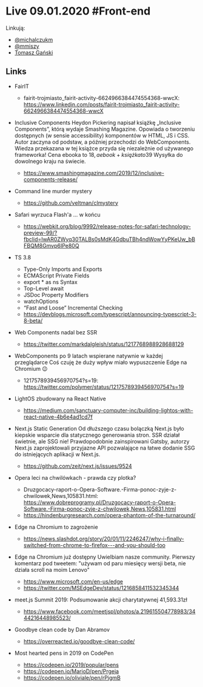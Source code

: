 # Live 09.01.2020 #Front-end

Linkują:

- [@michalczukm](https://twitter.com/michalczukm)
- [@mmiszy](https://twitter.com/mmiszy)
- [Tomasz Gański](https://www.linkedin.com/in/tomaszganski)

## Links

- FairIT
  - fairit-trojmiasto_fairit-activity-6624966384474554368-wwcX: https://www.linkedin.com/posts/fairit-trojmiasto_fairit-activity-6624966384474554368-wwcX
- Inclusive Components
  Heydon Pickering napisał książkę „Inclusive Components”, którą wydaje Smashing Magazine. Opowiada o tworzeniu dostępnych (w sensie accessibility) komponentów w HTML, JS i CSS. Autor zaczyna od podstaw, a później przechodzi do WebComponents. Wiedza przekazana w tej książce przyda się niezależnie od używanego frameworka!
  Cena ebooka to $18, a ebook+książka to 39$ Wysyłka do dowolnego kraju na świecie.
  - https://www.smashingmagazine.com/2019/12/inclusive-components-release/
- Command line murder mystery
  - https://github.com/veltman/clmystery
- Safari wyrzuca Flash'a ... w końcu
  - https://webkit.org/blog/9992/release-notes-for-safari-technology-preview-99/?fbclid=IwAR0ZWyq30TALBs0sMdK4GdbuTBh4ndWowYyPKeUw_bBFBQM8Gmvp6IPe80Q
- TS 3.8
  - Type-Only Imports and Exports
  - ECMAScript Private Fields
  - export \* as ns Syntax
  - Top-Level await
  - JSDoc Property Modifiers
  - watchOptions
  - “Fast and Loose” Incremental Checking
  * https://devblogs.microsoft.com/typescript/announcing-typescript-3-8-beta/
- Web Components nadal bez SSR
  - https://twitter.com/markdalgleish/status/1217768988928688129
- WebComponents po 9 latach wspierane natywnie w każdej przeglądarce
  Coś czuję że duży wpływ miało wypuszczenie Edge na Chromium 😉

  - 1217578939456970754?s=19: https://twitter.com/polymer/status/1217578939456970754?s=19

- LightOS zbudowany na React Native
  - https://medium.com/sanctuary-computer-inc/building-lightos-with-react-native-4b6e4ad1cd7f
- Next.js Static Generation
  Od dłuższego czasu bolączką Next.js było kiepskie wsparcie dla statycznego generowania stron. SSR działał świetnie, ale SSG nie! Prawdopodobnie zainspirowani Gatsby, autorzy Next.js zaprojektowali przyjazne API pozwalające na łatwe dodanie SSG do istniejących aplikacji w Next.js.

  - https://github.com/zeit/next.js/issues/9524

- Opera leci na chwilówkach - prawda czy plotka?
  - Druzgocacy-raport-o-Opera-Software.-Firma-ponoc-zyje-z-chwilowek,News,105831.html: https://www.dobreprogramy.pl/Druzgocacy-raport-o-Opera-Software.-Firma-ponoc-zyje-z-chwilowek,News,105831.html
  - https://hindenburgresearch.com/opera-phantom-of-the-turnaround/
- Edge na Chromium to zagrożenie
  - https://news.slashdot.org/story/20/01/11/2246247/why-i-finally-switched-from-chrome-to-firefox---and-you-should-too
- Edge na Chromium już dostępny
  Uwielbiam nasze community. Pierwszy komentarz pod tweetem: "używam od paru miesięcy wersji beta, nie działa scroll na moim Lenovo"

  - https://www.microsoft.com/en-us/edge
  - https://twitter.com/MSEdgeDev/status/1216858411532345344

- meet.js Summit 2019: Podsumowanie akcji charytatywnej
  41,593.31zł
  - https://www.facebook.com/meetjspl/photos/a.219615504778983/3444216448985523/
- Goodbye clean code by Dan Abramov
  - https://overreacted.io/goodbye-clean-code/
- Most hearted pens in 2019 on CodePen
  - https://codepen.io/2019/popular/pens
  - https://codepen.io/MarioD/pen/Prgeja
  - https://codepen.io/oliviale/pen/rPjgmB
